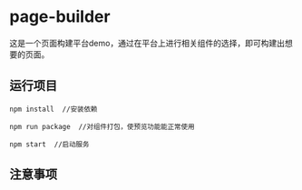 # page-builder

这是一个页面构建平台demo，通过在平台上进行相关组件的选择，即可构建出想要的页面。


## 运行项目

```
npm install  //安装依赖

npm run package  //对组件打包，使预览功能能正常使用

npm start  //启动服务
```

## 注意事项


